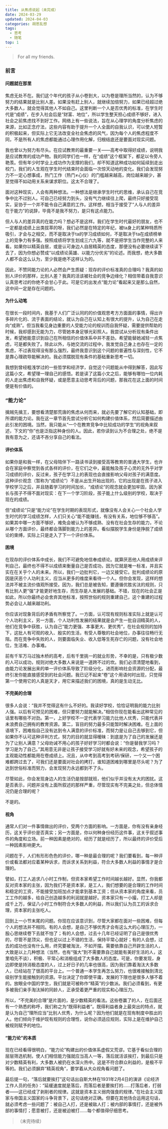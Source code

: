 ```yaml
---
title: 从焦虑说起（未完成）
date: 2024-03-29
updated: 2024-04-03
categories: 胡思乱想
tags:
  - 思考
  - 随笔
top: 1
---
```


> For all my friends.

### 前言

#### 问题就在那里

焦虑无处不在。我们这个年代的孩子从小卷到大，以为卷是理所当然的，认为不够努力的结果就是比别人差。如果没有赶上别人，就继续加倍努力，如果已经超过绝大多数人，就会觉得其他人不如自己。这里判断一个人是否优秀的标准，在学生时代是“成绩”，在步入社会后是“财富、地位”，所以学生整天担心成绩不够好，进入社会之前焦虑找不到好工作。网络上有一些说法，旨在从心理学的角度分析焦虑的来源，比如正念疗法，这些内容有助于提升一个人全面的自我认识，可以使人短暂的积极起来，但实际上它无法改变全社会焦虑的风气，因为每个人的焦虑程度不同，不是所有人的焦虑都能通过心理作用化解，归根结底还是要面对现实问题。

我也曾以为努力有尽头。在应试教育的最重要一关——高考中取得好成绩，说明我是应试教育的成功产物。我的同学们也一样，在“成绩”这个框架下，都足以令旁人艳羡。但有年少时学业上成功作为支撑的我们，却不知道这种成功如何延续到走出校门，我们的人生观在学生时代结束时会面临一次惊天动地的变化。我们会发现努力不一定心想事成，热门工作（热门≠心仪）的门槛越来越高，岗位越来越少，甚至觉得不如动用关系来谋求职位。这太不合理了。

面对这种现实，人会有两种想法。一种想法是继承学生时代的思维，承认自己在竞争中比不过别人。可自己已经努力到头，没有气力继续往上爬，最终只好接受现实，妥协于一个并不能令自己满意的工作。这样想，相当于接受了“人与人的差异在于能力”的说辞，毕竟不是我不努力，是只有这点能力。

但人与人的差异真的在能力吗？想必不是这样。我们在学生时代最好的朋友，也不一定都是成绩上出类拔萃的呀，我们必然是在特定的年纪，被ta身上的某种特质所吸引，才会与之相交，而不是取决于ta的学习成绩如何，不是取决于ta在成绩榜单上的竞争力有多强。按照成绩将学生划成三六九等，就不是把学生当作完整的人来看。如果你以精英自居，或是认可身边人自居精英的态度，那便没有必要继续读下去了，因为你想必赞成“以成绩论英雄、以能力分优劣”的论述。而我想，绝大多数人都不会这么认为，至少我是绝不这样认为的。

因此，不赞同能力论的人必然会产生质疑：现存的评价标准真的合理吗？我真的如别人评价的那样，比别人差？我真的活该被社会的竞争边缘化？相信带着自我意识认真思考过的你绝不会甘心于此。可是它的出发点“能力论”看起来又是那么自然，这中间一定是存在问题的。

#### 为什么动笔

在很长一段时间内，我基于人们广泛认同的的价值观思考方方面面的事情，得出许多碎片化的、流于表面的结论，就认为自己在认知上有很大的提升，认为自己在走向“成熟”。但当我看见身边重要的人受能力论的规训而自我怀疑，需要提供帮助的时候，我却感到无能为力，尽管她本身足够光彩照人。我尝试从分析现有条件出发，希望她能意识到自己在所相信的价值体系中并不差劲，希望能替她减轻一点焦虑，可是都失败了。除此以外，与她交流的过程中，我发觉自己身上也存在一定的焦虑，不过表现得没有那么强烈，最终我意识到这个问题的普遍性与深刻性，它不是靠心理疏导能解决的。我必须摆脱现有条件的基础重新思考一切。

我想到曾经粗浅学过的一些哲学和经济学，自觉这个问题能从中得到解答，因此写这篇小文，希望理一理自己的感悟。若是读了这篇小文之后，能够有哪怕一位内耗的人走出焦虑和自我怀疑，或是愿意主动思考背后的问题，那我花在这上面的时间便是有价值的。



### “能力论”

擒贼先擒王，要想看清楚那荒唐的焦虑从何而来，就必先要了解它的认知基础，即所谓的能力论。我在这一章节首先尝试分析它如何构建价值体系，然后简要描述由此引发的困境。当然，我只能从“一个在教育竞争中比较成功的学生”的视角来叙述，下文的“你”也是泛指这种身份的人。因此，若你读到认为不合理之处，绝不是我有意为之，还请不吝分享自己的看法。

#### 评价体系

如果你是和我一样，在父母陪伴下一路读书读到接受高等教育的普通大学生，也许会在家庭中察觉到各式各样的评价，在它们之中，最能触及孩子心灵的无外乎对学习成绩的评价，反过来，孩子在学习上的表现也会直接影响父母对孩子的满意度。这种评价观念（暂称为“成绩论”）不是从出生开始出现的，它的出现是在孩子进入学校学习之后，并且随着学习的时间加长，“成绩论”的观念就会更加牢固，因为家长与孩子不得不面对现实：在下一个学习阶段，孩子能上什么级别的学校，取决于现在的成绩。

但“成绩论”只是“能力论”在学生时期的表现形式，就像没有人会关心一个社会人学生时代的学习成绩怎样，人们只关心“能不能赚钱，有没有关系，地位够不够高”。如果其中哪一方面不够好，难免会被认为不够成熟、没有在社会生存的能力，不论从哪个方面评价，最终都会落脚到能力上的差异。看似摆脱学生身份是挣脱了成绩论的束缚，实际上只是走入了下一个评价体系。

#### 困境

在现存的评价体系中成长，我们不可避免地信奉成绩论。就算厌恶他人用成绩来评判自己，最终也不得不以成绩来衡量自己是否成功，因为它就是唯一标准，并且实实在在关乎个人的未来。所以，我们一边批判它，一边又接受它。批判成绩论的原因是厌恶个人功利主义，应当从更多的维度来看待一个人。但你会发现，这样的想法并不被主流价值观所接受。因为，我们总是被告知，要遵循优胜劣汰的规则，只有比别人更“强”才能更好地生存，而生存是人发展的基础。不错，现在的社会正是如此，所以你最终必会舍弃其他标准，按照世俗的规则重建自己，这个重建的过程势必会让人越来越功利。

你应该对现象背后的矛盾有所察觉了。一方面，认可现有规则标准实际上就是认可个人功利主义，另一方面，个人功利性发展的结果就是会产生一批自诩精英的人，他们在竞争中获胜，认为自己“能力更强、本事更大、更优秀”，在社会规则的加持下，这批人有可观的收入、殷实的生活，有受人尊敬的社会地位，办事往往畅行无阻。而在竞争中失败的人，则要面临失业、收入低等生死存亡的问题，没有社会地位，生活难、办事难。

前有千军万马过独木桥的高考，后有千里挑一的就业形势，不幸的是，只有极少数的人可以成功，规则对绝大多数人来说是一道跨不过的坎。我们必须清楚地看到，由能力论发展出来的单一评价体系导致了阶级分化，进而影响社会资源的分配，最终引发你能直接感受到的社会问题。我已记不起来“卷”这个用语何时出现，只觉得第一个使用它的人真是天才，用它来描述我们的困境，真的是生动无比。

#### 不完美的合理

很多人会说：“我并不觉得这有什么不好的。我读好学校，恰恰证明我的能力比别人强。以后有可预见的困难，但只要努力就能解决。”相信你现在能看出这种常见的话里有哪些不对劲。第一，上好学校不一定代表学习能力比他人优秀，只能代表并未浪费自己拥有的教育资源。第二，盲目的努力最多只能暂时解决困难。在上面的语境下，困难指自己没有达到令人满意的评价标准，而努力是让自己去够到它，但如果你不认可这种评判方式，努力的目的就显得暧昧：到底是为了自己的发展还是为了让别人满意？父母劝诫不用心的孩子好好学习时都会说：“你是替我学习吗？学习是为了自己。”其用意无非是让孩子接受学习好就有好未来的观念，希望孩子的主观能动性都能用在卷成绩上。况且，从中考到高考到考研/保研，一个又一个困难都跨过去了，可我们还是要面对社会的拷打，谁知道困难到哪里是尽头呢？为了达到世俗标准而努力，会发现努力永远都到不了头。

尽管如此，你会发现身边人的生活仍是按部就班，他们似乎并没有太大的困扰。这是否表示，问题并没有上面所叙述的那样严重，尽管现实有不完美之处，但总体情况仍是合理的呢？

不是的。

#### 视角

通常人们对一件事情做出的评价，受两个方面的影响。一方面是，你有没有亲身经历，这关乎评价是否真实；另一方面是，你以何种身份经历这件事，这关乎叙述事件的角度和立场。前一种因素是绝对的，经历了就是经历了，所以最终的评价受后一种因素影响更大。

问题在于，人们有形形色色的评价，哪一种是最合理的呢？我们要看到，每一种评价或看法都对应着某种诉求，而诉求关系到利益，符合大多数人利益的事情才是合理的。

譬如，打工人追求八小时工作制，但资本家希望工作时间越长越好。显然，你我都反对资本家的主张，因为我们不是资本家，是工人，我们想要的是合理的工作时间和稳定的工资，不能接受加班加点才能拿到基本工资；但从资本家的角度来看，员工工作的越多，给自己创造越多的利润就是越好。资本家只有一小撮，打工人却是成千上万，保证八小时工作制符合大多数人的利益，所以我们认为员工的诉求合理，资本家的主张吃人。

回到上一小节末尾的问题。你现在应该意识到，尽管大家都在面对一些困难，但每个人的想法并不相同。有的人会想，是自己不够优秀才会有这么大的心理压力，一股心思继续卷下去就不怕了；有的人会想，过去十几年已经证明了自己是很优秀的，尽管不是顶尖，但也足以过上不错的生活，保持平常心就好；有的人会想，过去的成功也没有什么用，终究要被淘汰，不如开摆。需要依靠自己开辟生活的人，大致是以上几种想法（当然，也有“强大”到不需要靠自己就能有美好生活的人，这里咱先不谈），积极、平常心和消极组成了大多数人的态度。可是，你要发现，身边即使是持消极态度的人，过上好日子的几率也很高，因为我们靠着淘汰大多数人，已经站在了很高的平台上。一个普通一本学生再怎么努力，也很难接触到清北级别学生能接触到的资源。平台决定了你即使平庸，发展的下限也是很多人够不着的。放眼全中国的学生，我们就是可被称作“精英”的少数派。我们必须看到，有更多被我们亲手淘汰掉的同龄人，正承受着更严重的现实和心理压力。

所以，“不完美的合理”是片面的，是少数精英的看法。这些卷赢了的人，在后面还有一个熟悉的称呼，我们称之为“既得利益者”。既得利益者身上最突出的特点，就是认为自己“理所应当”比别人优秀，为什么呢？因为他们就是在现有制度中胜出的人。他们倾向于维护现有规则的合理性，说你必须适应规则，实际上是在维护自己被规则赋予的地位。

#### “能力论”的本质

现在已经看得很明白，“能力论”构建出的价值体系虚假又荒谬。它基于看似合理的层层筛选机制，使人们相信能力强就应当高人一等，落后就活该挨打，到最后只是对少数精英有利，大多数人被扔在水深火热中。这是不符合群众利益的，是极不平等的。我们必须摒弃“精英视角”，要学着从大众视角看问题了。

最后提一句，“落后就要挨打”这句话出自斯大林在1931年2月4日的演讲《论经济工作人员的任务》：“延缓速度就是落后，而落后者是要挨打的……打落后者，打弱者——这已经成了剥削者的规律。这就是资本主义弱肉强食的规律。”在社会主义国家与帝国主义国家的斗争背景下，这句话绝对正确。但要在其他场合运用这句话，就必须考虑一些问题了：被自己人打，还是被敌人打；被内部的事情打，还是被外部的事情打；愿意被打，还是被迫被打……每个都值得仔细思考。

> （未完待续）